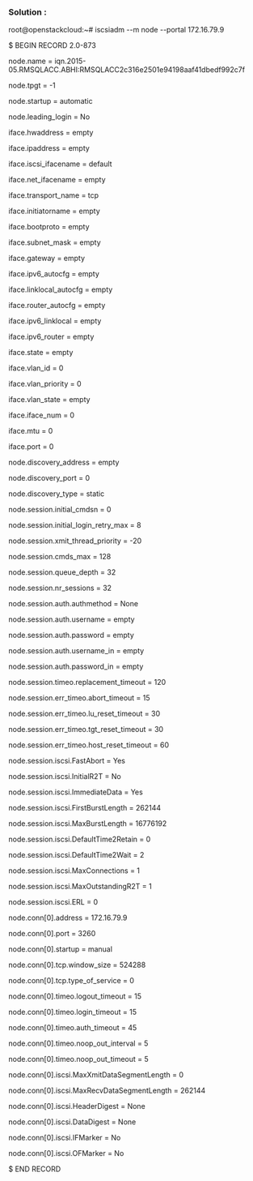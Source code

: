 ### Solution :

root@openstackcloud:~# iscsiadm --m node --portal 172.16.79.9

$ BEGIN RECORD 2.0-873

node.name = iqn.2015-05.RMSQLACC.ABHI:RMSQLACC2c316e2501e94198aaf41dbedf992c7f

node.tpgt = -1

node.startup = automatic

node.leading_login = No

iface.hwaddress = empty

iface.ipaddress = empty

iface.iscsi_ifacename = default

iface.net_ifacename = empty

iface.transport_name = tcp

iface.initiatorname = empty

iface.bootproto = empty

iface.subnet_mask = empty

iface.gateway = empty

iface.ipv6_autocfg = empty

iface.linklocal_autocfg = empty

iface.router_autocfg = empty

iface.ipv6_linklocal = empty

iface.ipv6_router = empty

iface.state = empty

iface.vlan_id = 0

iface.vlan_priority = 0

iface.vlan_state = empty

iface.iface_num = 0

iface.mtu = 0

iface.port = 0

node.discovery_address = empty

node.discovery_port = 0

node.discovery_type = static

node.session.initial_cmdsn = 0

node.session.initial_login_retry_max = 8

node.session.xmit_thread_priority = -20

node.session.cmds_max = 128

node.session.queue_depth = 32

node.session.nr_sessions = 32

node.session.auth.authmethod = None

node.session.auth.username = empty

node.session.auth.password = empty

node.session.auth.username_in = empty

node.session.auth.password_in = empty

node.session.timeo.replacement_timeout = 120

node.session.err_timeo.abort_timeout = 15

node.session.err_timeo.lu_reset_timeout = 30

node.session.err_timeo.tgt_reset_timeout = 30

node.session.err_timeo.host_reset_timeout = 60

node.session.iscsi.FastAbort = Yes

node.session.iscsi.InitialR2T = No

node.session.iscsi.ImmediateData = Yes

node.session.iscsi.FirstBurstLength = 262144

node.session.iscsi.MaxBurstLength = 16776192

node.session.iscsi.DefaultTime2Retain = 0

node.session.iscsi.DefaultTime2Wait = 2

node.session.iscsi.MaxConnections = 1

node.session.iscsi.MaxOutstandingR2T = 1

node.session.iscsi.ERL = 0

node.conn[0].address = 172.16.79.9

node.conn[0].port = 3260

node.conn[0].startup = manual

node.conn[0].tcp.window_size = 524288

node.conn[0].tcp.type_of_service = 0

node.conn[0].timeo.logout_timeout = 15

node.conn[0].timeo.login_timeout = 15

node.conn[0].timeo.auth_timeout = 45

node.conn[0].timeo.noop_out_interval = 5

node.conn[0].timeo.noop_out_timeout = 5

node.conn[0].iscsi.MaxXmitDataSegmentLength = 0

node.conn[0].iscsi.MaxRecvDataSegmentLength = 262144

node.conn[0].iscsi.HeaderDigest = None

node.conn[0].iscsi.DataDigest = None

node.conn[0].iscsi.IFMarker = No

node.conn[0].iscsi.OFMarker = No

$ END RECORD